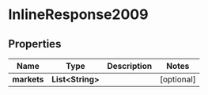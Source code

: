 

# InlineResponse2009

## Properties

Name | Type | Description | Notes
------------ | ------------- | ------------- | -------------
**markets** | **List&lt;String&gt;** |  |  [optional]




